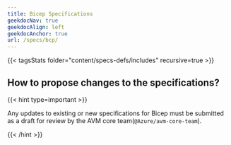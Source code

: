 ```yaml
---
title: Bicep Specifications
geekdocNav: true
geekdocAlign: left
geekdocAnchor: true
url: /specs/bcp/
---
```


{{< tagsStats folder="content/specs-defs/includes" recursive=true >}}

## How to propose changes to the specifications?

{{< hint type=important >}}

Any updates to existing or new specifications for Bicep must be submitted as a draft for review by the AVM core team(`@Azure/avm-core-team`).

{{< /hint >}}
